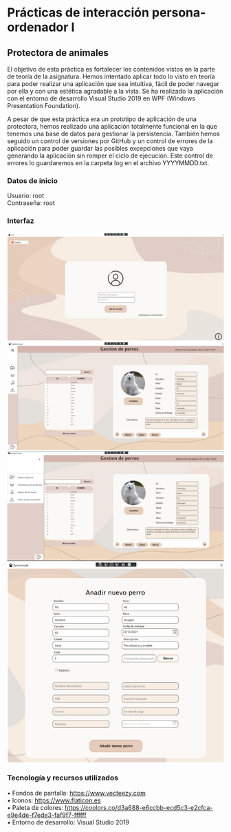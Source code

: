 # Prácticas de interacción persona-ordenador I
## Protectora de animales

El objetivo de esta práctica es fortalecer los contenidos vistos en la parte de teoría de la asignatura. Hemos intentado aplicar todo lo visto en teoría para poder realizar una aplicación que sea intuitiva, fácil de poder navegar por ella y con una estética agradable a la vista. Se ha realizado la aplicación con el entorno de desarrollo Visual Studio 2019 en WPF (Windows Presentation Foundation).

A pesar de que esta práctica era un prototipo de aplicación de una protectora, hemos realizado una aplicación totalmente funcional en la que tenemos una base de datos para gestionar la persistencia. También hemos seguido un control de versiones por GitHub y un control de errores de la aplicación para poder guardar las posibles excepciones que vaya generando la aplicación sin romper el ciclo de ejecución. Este control de errores lo guardaremos en la carpeta log en el archivo YYYYMMDD.txt.

### Datos de inicio
Usuario: root <br>
Contraseña: root

### Interfaz
![alt text for screen readers](https://github.com/juanjosggarcia/Protectora/blob/Interfaura/imagenesReadMe/Login.PNG "Text to show on mouseover")
![alt text for screen readers](https://github.com/juanjosggarcia/Protectora/blob/Interfaura/imagenesReadMe/VentanaPrincipal.PNG "Text to show on mouseover")
![alt text for screen readers](https://github.com/juanjosggarcia/Protectora/blob/Interfaura/imagenesReadMe/VentanaPrincipalBarra.PNG "Text to show on mouseover")
![alt text for screen readers](https://github.com/juanjosggarcia/Protectora/blob/Interfaura/imagenesReadMe/Form.PNG "Text to show on mouseover")

### Tecnología y recursos utilizados
• Fondos de pantalla: https://www.vecteezy.com <br>
• Iconos: https://www.flaticon.es <br>
• Paleta de colores: https://coolors.co/d3a688-e6ccbb-ecd5c3-e2cfca-e9e4de-f7ede3-faf9f7-ffffff <br>
• Entorno de desarrollo: Visual Studio 2019

